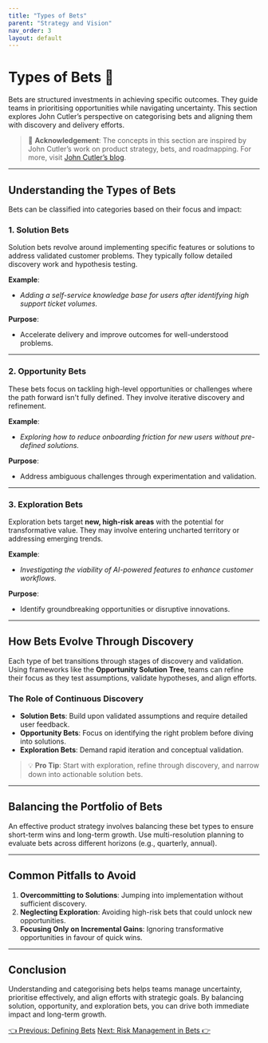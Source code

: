 ```yaml
---
title: "Types of Bets"
parent: "Strategy and Vision"
nav_order: 3
layout: default
---
```


# Types of Bets 🧠

Bets are structured investments in achieving specific outcomes. They guide teams in prioritising opportunities while navigating uncertainty. This section explores John Cutler’s perspective on categorising bets and aligning them with discovery and delivery efforts.

> 📖 **Acknowledgement**: The concepts in this section are inspired by John Cutler’s work on product strategy, bets, and roadmapping. For more, visit [John Cutler’s blog](https://medium.com/@johnpcutler).

---

## Understanding the Types of Bets

Bets can be classified into categories based on their focus and impact:

### 1. **Solution Bets**
Solution bets revolve around implementing specific features or solutions to address validated customer problems. They typically follow detailed discovery work and hypothesis testing.

**Example**:  
- *Adding a self-service knowledge base for users after identifying high support ticket volumes.*

**Purpose**:  
- Accelerate delivery and improve outcomes for well-understood problems.

---

### 2. **Opportunity Bets**
These bets focus on tackling high-level opportunities or challenges where the path forward isn't fully defined. They involve iterative discovery and refinement.

**Example**:  
- *Exploring how to reduce onboarding friction for new users without pre-defined solutions.*

**Purpose**:  
- Address ambiguous challenges through experimentation and validation.

---

### 3. **Exploration Bets**
Exploration bets target **new, high-risk areas** with the potential for transformative value. They may involve entering uncharted territory or addressing emerging trends.

**Example**:  
- *Investigating the viability of AI-powered features to enhance customer workflows.*

**Purpose**:  
- Identify groundbreaking opportunities or disruptive innovations.

---

## How Bets Evolve Through Discovery

Each type of bet transitions through stages of discovery and validation. Using frameworks like the **Opportunity Solution Tree**, teams can refine their focus as they test assumptions, validate hypotheses, and align efforts.

### The Role of Continuous Discovery
- **Solution Bets**: Build upon validated assumptions and require detailed user feedback.  
- **Opportunity Bets**: Focus on identifying the right problem before diving into solutions.  
- **Exploration Bets**: Demand rapid iteration and conceptual validation.

> 💡 **Pro Tip**: Start with exploration, refine through discovery, and narrow down into actionable solution bets.

---

## Balancing the Portfolio of Bets

An effective product strategy involves balancing these bet types to ensure short-term wins and long-term growth. Use multi-resolution planning to evaluate bets across different horizons (e.g., quarterly, annual).

---

## Common Pitfalls to Avoid

1. **Overcommitting to Solutions**: Jumping into implementation without sufficient discovery.  
2. **Neglecting Exploration**: Avoiding high-risk bets that could unlock new opportunities.  
3. **Focusing Only on Incremental Gains**: Ignoring transformative opportunities in favour of quick wins.

---

## Conclusion

Understanding and categorising bets helps teams manage uncertainty, prioritise effectively, and align efforts with strategic goals. By balancing solution, opportunity, and exploration bets, you can drive both immediate impact and long-term growth.

<div class="nav-buttons">
    <a href="../3-strategy-and-vision/defining-bets" class="btn btn-secondary">👈 Previous: Defining Bets</a>
    <a href="../3-strategy-and-vision/risk-management-in-bets" class="btn btn-primary">Next: Risk Management in Bets 👉</a>
</div>